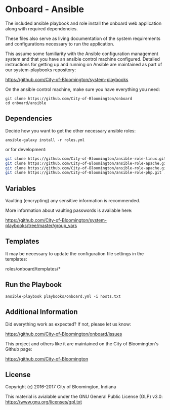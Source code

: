 Onboard - Ansible
======================

The included ansible playbook and role install the onboard web application along with required dependencies.

These files also serve as living documentation of the system requirements and configurations necessary to run the application.

This assume some familiarity with the Ansible configuration management system and that you have an ansible control machine configured. Detailed instructions for getting up and running on Ansible are maintained as part of our system-playbooks repository:

https://github.com/City-of-Bloomington/system-playbooks

On the ansible control machine, make sure you have everything you need:

    git clone https://github.com/City-of-Bloomington/onboard
    cd onboard/ansible

Dependencies
-------------

Decide how you want to get the other necessary ansible roles:

    ansible-galaxy install -r roles.yml

or for development:

```bash
git clone https://github.com/City-of-Bloomington/ansible-role-linux.git ./roles/City-of-Bloomington.linux
git clone https://github.com/City-of-Bloomington/ansible-role-apache.git ./roles/City-of-Bloomington.apache
git clone https://github.com/City-of-Bloomington/ansible-role-apache.git ./roles/City-of-Bloomington.mysql
git clone https://github.com/City-of-Bloomington/ansible-role-php.git ./roles/City-of-Bloomington.php
```

Variables
--------------

Vaulting (encrypting) any sensitive information is recommended.

More information about vaulting passwords is available here:

https://github.com/City-of-Bloomington/system-playbooks/tree/master/group_vars


Templates
--------------

It may be necessary to update the configuration file settings in the templates:

roles/onboard/templates/*

Run the Playbook
-----------------

    ansible-playbook playbooks/onboard.yml -i hosts.txt

Additional Information
-------------------------
Did everything work as expected? If not, please let us know:

https://github.com/City-of-Bloomington/onboard/issues

This project and others like it are maintained on the City of Bloomington's Github page:

https://github.com/City-of-Bloomington

License
-------

Copyright (c) 2016-2017 City of Bloomington, Indiana

This material is avialable under the GNU General Public License (GLP) v3.0:
https://www.gnu.org/licenses/gpl.txt
